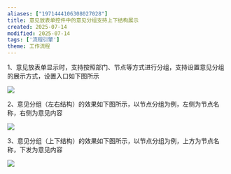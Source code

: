 ```yaml
---
aliases: ["1971444106308027028"]
title: 意见放表单控件中的意见分组支持上下结构展示
created: 2025-07-14
modified: 2025-07-14
tags: ['流程引擎']
theme: 工作流程
---
```


1、意见放表单显示时，支持按照部门、节点等方式进行分组，支持设置意见分组的展示方式，设置入口如下图所示

![](a2715dbbb3418eef3f1b358beafcc2cc.jpg)

2、意见分组（左右结构）的效果如下图所示，以节点分组为例，左侧为节点名称，右侧为意见内容

![](0bad66070da5cc0a84efdd2c6f14cdc9.jpg)

3、意见分组（上下结构）的效果如下图所示，以节点分组为例，上方为节点名称，下发为意见内容

![](86ea704c527acc3597ea7cb2403d7718.jpg)